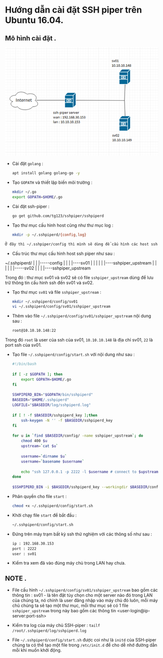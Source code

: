 # Hướng dẫn cài đặt SSH piper trên Ubuntu 16.04.

## Mô hình cài đặt .

![ssh-piper](/images/ssh-piper.png)

- Cài đặt `golang` :

    ```sh
    apt install golang golang-go -y
    ```

- Tạo `GOPATH` và thiết lập biến môi trường :

    ```sh
    mkdir ~/.go
    export GOPATH=$HOME/.go
    ```

- Cài đặt ssh-piper :

    ```sh
    go get github.com/tg123/sshpiper/sshpiperd
    ```

- Tạo thư mục cấu hình host cũng như thư mục log :

    ```sh
    mkdir -p ~/.sshpiperd/{config,log}
    ```

```sh
Ở đây thì ~/.sshpiper/config thì mình sẽ dùng để cấu hình các host ssh bên trong LAN và ~/.sshpiper/log mình dùng để lưu trữ log
```

- Cấu trúc thư mục cấu hình host ssh piper như sau :

~/.sshpiperd/
|
|
|-----config
|       |
|       |----sv01
|       |      |
|       |      |----sshpiper_upstream
|       |
|       |
|       |-----sv02
|               |
|               |----sshpiper_upstream



Trong đó : thư mục sv01 và sv02 sẽ có file `sshpiper_upstream` dùng để lưu trữ thông tin cấu hình ssh đến sv01 và sv02.

- Tạo thư mục `sv01` và file `sshpiper_upstream` :

    ```sh
    mkdir ~/.sshpiperd/config/sv01
    vi ~/.sshpiperd/config/sv01/sshpiper_upstream
    ```

- Thêm vào file `~/.sshpiperd/config/sv01/sshpiper_upstream` nội dung sau :

    ```sh
    root@10.10.10.148:22
    ```

Trong đó `root` là user của ssh của sv01, `10.10.10.148` là địa chỉ sv01, `22` là port ssh của sv01.

- Tạo file `~/.sshpiperd/config/start.sh` với nội dung như sau :

    ```sh
    #!/bin/bash

    if [ -z $GOPATH ]; then
        export GOPATH=$HOME/.go
    fi

    SSHPIPERD_BIN="$GOPATH/bin/sshpiperd"
    BASEDIR="$HOME/.sshpiperd"
    LOGFILE="$BASEDIR/log/sshpiperd.log"

    if [ ! -f $BASEDIR/sshpiperd_key ];then
        ssh-keygen -N '' -f $BASEDIR/sshpiperd_key
    fi

    for u in `find $BASEDIR/config/ -name sshpiper_upstream`; do
        chmod 400 $u
        upstream=`cat $u`

        username=`dirname $u`
        username=`basename $username`

        echo "ssh 127.0.0.1 -p 2222 -l $username # connect to $upstream"
    done

    $SSHPIPERD_BIN -i $BASEDIR/sshpiperd_key --workingdir $BASEDIR/config --log $LOGFILE

    ```

- Phân quyền cho file `start` :

    ```sh
    chmod +x ~/.sshpiperd/config/start.sh
    ```

- Khởi chạy file `start` để bắt đầu :

    ```sh
    ~/.sshpiperd/config/start.sh
    ```

- Đứng trên máy trạm bất kỳ ssh thử nghiệm với các thông số như sau :

    ```sh
    ip : 192.168.30.153
    port : 2222
    user : sv01
    ```

- Kiểm tra xem đã vào đúng máy chủ trong LAN hay chưa.

## NOTE .

- File cấu hình `~/.sshpiperd/config/sv01/sshpiper_upstream` bao gồm các thông tin : sv01 - là tên đặt tùy chọn cho một server nào đó trong LAN của chúng ta, nó chính là user đăng nhập vào máy chủ đó luôn, mỗi máy chủ chúng ta sẽ tạo một thư mục, mỗi thư mục sẽ có 1 file `sshpiper_upstream` trong này bao gồm các thông tin <user-login@ip-server:port-ssh>

- Kiểm tra log của máy chủ SSH-piper : `tailf /root/.sshpiperd/log/sshpiperd.log`

- File `~/.sshpiperd/config/start.sh` được coi như là `initd` của SSH-piper chúng ta có thể tạo một file trong `/etc/init.d` để cho dễ nhớ đường dẫn mỗi khi muốn khởi động. 

